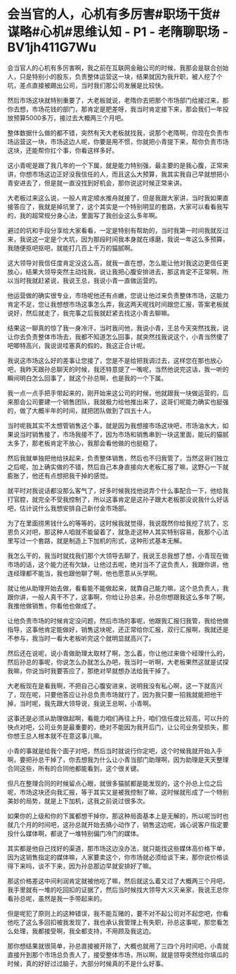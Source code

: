# 会当官的人，心机有多厉害#职场干货#谋略#心机#思维认知 - P1 - 老隋聊职场 - BV1jh411G7Wu

会当官人的心机有多厉害啊，我之前在互联网金融公司的时候，我那会是联合创始人，只是特别小的股东，负责整体运营这一块，结果就因为我升职，被人挖了个坑，差点直接被踢出公司，当时我们那公司发展是比较快。

然后市场这块就特别重要了，大老板就说，老隋你去把那个市场部门给接过来，那你去想，市场花钱的部门，那肯定是肥差呀，我当时肯定接下来，那会我们一年投放预算5000多万，接过去大概两三个月吧。

整体数据什么做的都不错，突然有天大老板就找我，说那个老隋啊，你现在负责市场运营这一块，市场这边人呢，你要是用不惯，你就把小青提下来，帮你负责市场这块，还能帮你扛个事，你看这样多好。

这小青呢是跟了我几年的一个下属，就是能力特别强，最主要的是我心腹，正常来讲，你想市场这边正好没我信任的人，而且这么大预算，我其实我自己早就想把小青安进去了，但是就一直没找到好机会，那你说这时候正常来讲。

大老板过来这么说，一般人肯定顺水推舟就接了，但是我跟大家讲，当时我如果直接答应了，我就是掉坑里了，这个其实是一个特别明显的套路，大家可以看看我写的，我的超常规分身心法，里面写了我创业这么多年啊。

避过的坑和手段分享给大家看看，一定是特别有帮助的，当时我第一时间我就反过来，我说这一定是个大坑，因为那段时间我本身就在琢磨，我说一年这么多预算，我随便抠吧抠吧，就能打几百上千万的猫腻啊。

这大领导对我信任度肯定没这么高，就我一直在想，怎么能让他对我这边更信任更放心，结果大领导突然主动找我，说让我把心腹安排进去，那这肯定不正常啊，所以当时我就赶紧说，我说王总，我说小青一直做运营的。

他运营做的确实很专业，市场呢他还有点嫩，您说让他过来负责整体市场，这能力肯定不足，您让我想想市场这事怎么弄，我这两天呢找时间跟您汇报，答案老板就说好，然后就走了，我完事之后我就赶紧去找这小青去聊嘛。

结果这一聊真的惊了我一身冷汗，当时我问他，我说小青，王总今天突然找我，说让你去负责整体市场去，我都不知道怎么回事，就突然找我说这个，小青当然傻了吧唧特高兴，我说说哇塞真的假的，我这正合计呢。

我说这市场这么好的差事让您接了，您是不是给把我调过去，这样您在那也放心吧，我昨天跟孙总聊天的时候，我还特意提了一嘴呢，当然他说完这话，我一听的瞬间明白怎么回事了，就这个孙总啊，也是我的一个下属。

我一点一点手把手带起来的，刚开始来这公司的时候，他就跟我一块做运营的，后来那会公司要建一个销售团队，我就极力给他推出来了，这哥们呢能力确实也挺强的，做了大概半年的时间，就把团队做到了四五十人。

当时呢我其实不太想管销售这个事，就是因为我想接市场这块吧，市场油水大，如果说当时销售接了，市场我接不了，因为市场和销售串到一块这里面，能玩的猫腻太多了，那老板肯定不放心，我那会看他做的也挺稳了。

然后我就单独把他给扶起来，负责整体销售，然后也不归我管了，当然这哥们独立之后呢，加上确实做的不错，然后自己本身直接向大老板汇报了嘛，这野心一下就膨胀了，他还有点想把我干掉的感觉。

就平时对我说话都没那么客气了，好多时候我找他说弄个什么事配合一下，他给我打官腔，就完全不受我控制了，所以这事肯定是这孙子跟大老板那没说我什么好话吧，估计说什么我想安排自己新付金市场部。

为了在里面捞黑钱什么的等等的，这时候我就觉得，我说既然你给我挖了坑了，忘恩负义对吧，那这种人咱就不能留着了，就急走这种人其实特别容易，我那个心法里写过一个套路，就是制造上下加机的形式，这种形式基本无解。

我怎么干的，我当时就找我们那个大领导去聊了，我说王总我想了想，小青现在做市场的话，这个能力还有欠缺，让他过去呢，绝对当不了这负责人，我跟你讲，他连经理都不能当，我也跟他聊了啊，他也愿意从头学啊。

就让他从助理开始去做，看看能不能做起来，就靠自己能力嘛，这个总负责人，我跟你讲，一般人真干不了，这事啊，你给让孙总来，孙总你想跟我这么多年了啊，我推他做销售，你看他也做成了。

让他负责市场的时候肯定没问题，然后市场的事呢，他跟我汇报归我管，我给他做指导，这事他肯定能做好，销售这块呢，还正常给你汇报，双行汇报啊，我就还是不参与，我当时一看大老板听完这个就明显就高兴了。

然后还在说呢，说小青做助理太取材了啊，怎么着，你让他过来做个经理什么的，然后孙总的事呢，你说怎么办就怎么办吧，我当时一听啊，大老板果然这就是试探我嘛，你说当时我要答应了，那绝对早就想办法给我干掉了。

大老板现在是看我啊，不把自己心腹安进来，说明我没有私心啊，这一下就高兴了，现在呢，只要他答应让孙总负责市场就行了，因为我只要一招我就能把他干掉，当时呢，我先跟大领导说，我说王总啊，小青啊。

这事还是必须从助理做起啊，看能力咱们再往上升，咱们信任度比较高，可以升的快点对吧，公司业务是最重要的，绝对不能因为我开后门，让公司业务受损失，那你想王总人根本就不在意这事儿嘛。

小青的事就是给我个面子对吧，然后当时就说行你定吧，这个时候我就开始入手啊，要把孙总干掉了，你去想我为什么让小青当部门助理啊，因为助理是天天整理合同这些，所有的合同他都能看到，这个很关键。

但凡在整理合同的时候留点心眼，就很多猫腻都是能发现的，这个孙总上位之后呢，市场这块还向我汇报，等于其实又是被我控制了嘛，这时候就形成了一个特别美妙的局势，就是上下加机，这我之前说过很多次。

如果你的上级和你的下属都想干掉你，那这种局面基本上是无解的，所以呢当时也就几个月的时间吧，这孙总就开始去搞小动作了，销售这边呢，诚心说客户指定要投什么媒体啊，都说了一堆特别偏门冷门的媒体。

其实都是他自己找好的渠道，那市场这边没办法，就只能找这些媒体高价格下单，因为这销售指定的媒体嘛，人家要卖这个，你市场就必须给谈下来，那你说价格谈得下来吗，谈不下来，因为孙总那边早就安排好了嘛。

那这价格差这中间利润肯定就被他吃了嘛，然后就这么着又过了大概两三个月吧，我手里就有一堆的吃回扣的证据了，然后当时候找大领导大义灭亲家，我说王总你看孙总呢，虽然是我一手带起来的。

但是呢犯了原则上的这种错误，我不能互赌的，要不对不起公司对不起您吧，你看他吃了这么多回扣被我发现了，我也承认我管理上有失职，孙总这事呢，那您看怎么处理，我都接受啊，我全都支持，不用顾及我这边。

那你想结果就很简单，孙总直接被开除了，大概也就用了三四个月时间吧，小青就直接升到那个市场总负责人了，接受整体市场，所以啊，就是领导突然给你填瓜的时候，真的好好过过脑子，大部分时候真的不是什么好事。

